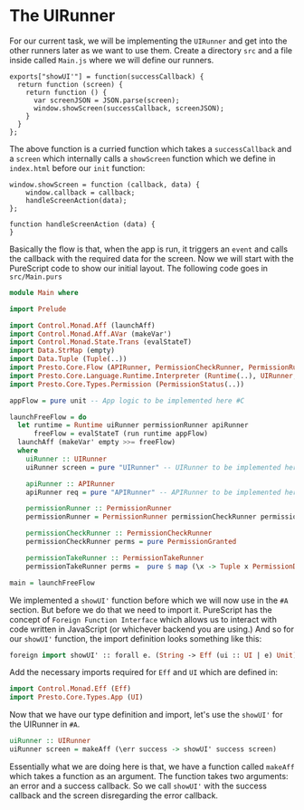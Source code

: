 # The UIRunner

For our current task, we will be implementing the `UIRunner` and get into the other runners later as we want to use them. Create a directory `src` and a file inside called `Main.js` where we will define our runners.

```JavaScrip
exports["showUI'"] = function(successCallback) {
  return function (screen) {
    return function () {
      var screenJSON = JSON.parse(screen);
      window.showScreen(successCallback, screenJSON);
    }
  }
};
```

The above function is a curried function which takes a `successCallback` and a `screen` which internally calls a `showScreen` function which we define in `index.html` before our `init` function:

```
window.showScreen = function (callback, data) {
    window.callback = callback;
    handleScreenAction(data);
};

function handleScreenAction (data) {
}
```

Basically the flow is that, when the app is run, it triggers an `event` and calls the callback with the required data for the screen. Now we will start with the PureScript code to show our initial layout. The following code goes in `src/Main.purs`

```haskell
module Main where

import Prelude

import Control.Monad.Aff (launchAff)
import Control.Monad.Aff.AVar (makeVar')
import Control.Monad.State.Trans (evalStateT)
import Data.StrMap (empty)
import Data.Tuple (Tuple(..))
import Presto.Core.Flow (APIRunner, PermissionCheckRunner, PermissionRunner(PermissionRunner), PermissionTakeRunner)
import Presto.Core.Language.Runtime.Interpreter (Runtime(..), UIRunner, run)
import Presto.Core.Types.Permission (PermissionStatus(..))

appFlow = pure unit -- App logic to be implemented here #C

launchFreeFlow = do
  let runtime = Runtime uiRunner permissionRunner apiRunner
      freeFlow = evalStateT (run runtime appFlow)
  launchAff (makeVar' empty >>= freeFlow)
  where
    uiRunner :: UIRunner
    uiRunner screen = pure "UIRunner" -- UIRunner to be implemented here #A

    apiRunner :: APIRunner
    apiRunner req = pure "APIRunner" -- APIRunner to be implemented here #B

    permissionRunner :: PermissionRunner
    permissionRunner = PermissionRunner permissionCheckRunner permissionTakeRunner

    permissionCheckRunner :: PermissionCheckRunner
    permissionCheckRunner perms = pure PermissionGranted

    permissionTakeRunner :: PermissionTakeRunner
    permissionTakeRunner perms =  pure $ map (\x -> Tuple x PermissionDeclined) perms

main = launchFreeFlow
```

We implemented a `showUI'` function before which we will now use in the `#A` section. But before we do that we need to import it. PureScript has the concept of `Foreign Function Interface` which allows us to interact with code written in JavaScript \(or whichever backend you are using.\) And so for our `showUI'` function, the import definition looks something like this:

```haskell
foreign import showUI' :: forall e. (String -> Eff (ui :: UI | e) Unit) ->  String -> (Eff (ui :: UI | e) Unit)
```

Add the necessary imports required for `Eff` and `UI` which are defined in:

```haskell
import Control.Monad.Eff (Eff)
import Presto.Core.Types.App (UI)
```

Now that we have our type definition and import, let's use the `showUI'` for the UIRunner in `#A`.

```haskell
uiRunner :: UIRunner
uiRunner screen = makeAff (\err success -> showUI' success screen)
```

Essentially what we are doing here is that, we have a function called `makeAff` which takes a function as an argument. The function takes two arguments: an error and a success callback. So we call `showUI'` with the success callback and the screen disregarding the error callback.

